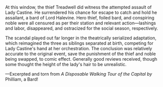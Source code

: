 At this window, the thief Treadwell did witness the attempted assault of Lady Castine. He surrendered his chance for escape to catch and hold he assailant, a bard of Lord Halevine. Hero thief, foiled bard, and conspiring noble were all censured as per their station and relevant action—lashings and labor, disappeared, and ostracized for the social season, respectively.

The scandal played out far longer in the theatrically serialized adaptation, which reimagined the three as siblings separated at birth, competing for Lady Castine's hand at her orchestration. The conclusion was relatively accurate to the original event, save the punishment of the thief and noble being swapped, to comic effect. Generally good reviews received, though some thought the height of the lady's hair to be unrealistic.

—Excerpted and torn from <i> A Disposable Walking Tour of the Capital by </i> Philliam, a Bard!

